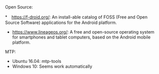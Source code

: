 Open Source:

*　https://f-droid.org/: An install-able catalog of FOSS (Free and Open Source Software) applications for the Android platform.
* https://www.lineageos.org/: A free and open-source operating system for smartphones and tablet computers, based on the Android mobile platform.

MTP:
* Ubuntu 16.04: mtp-tools
* Windows 10: Seems work automatically